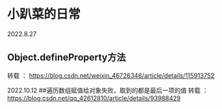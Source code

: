 # 小趴菜的日常
2022.8.27 
## Object.defineProperty方法
转载 ： https://blog.csdn.net/weixin_46726346/article/details/115913752



2022.10.12
##遍历数组赋值给对象失败，取到的都是最后一项的值
转载 ：https://blog.csdn.net/qq_42612810/article/details/93988429
